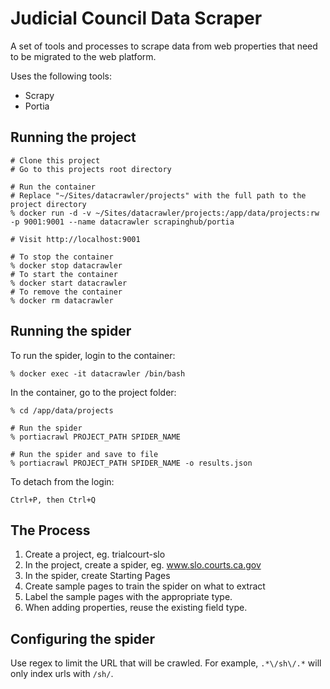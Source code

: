 # Judicial Council Data Scraper
A set of tools and processes to scrape data from web properties that need to be migrated to the web platform.

Uses the following tools:
* Scrapy
* Portia

## Running the project
```shell script
# Clone this project
# Go to this projects root directory

# Run the container
# Replace "~/Sites/datacrawler/projects" with the full path to the project directory
% docker run -d -v ~/Sites/datacrawler/projects:/app/data/projects:rw -p 9001:9001 --name datacrawler scrapinghub/portia

# Visit http://localhost:9001

# To stop the container
% docker stop datacrawler
# To start the container
% docker start datacrawler
# To remove the container
% docker rm datacrawler
```

## Running the spider
To run the spider, login to the container:
```shell script
% docker exec -it datacrawler /bin/bash
```
In the container, go to the project folder:
```shell script
% cd /app/data/projects

# Run the spider
% portiacrawl PROJECT_PATH SPIDER_NAME

# Run the spider and save to file
% portiacrawl PROJECT_PATH SPIDER_NAME -o results.json
```
To detach from the login:
```shell script
Ctrl+P, then Ctrl+Q
```

## The Process
1. Create a project, eg. trialcourt-slo
2. In the project, create a spider, eg. www.slo.courts.ca.gov
3. In the spider, create Starting Pages
4. Create sample pages to train the spider on what to extract
5. Label the sample pages with the appropriate type.
6. When adding properties, reuse the existing field type.

## Configuring the spider

Use regex to limit the URL that will be crawled. For example, ```.*\/sh\/.*``` will only index urls with `/sh/`.